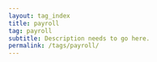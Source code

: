 ```yaml
---
layout: tag_index
title: payroll
tag: payroll
subtitle: Description needs to go here.
permalink: /tags/payroll/
---
```

